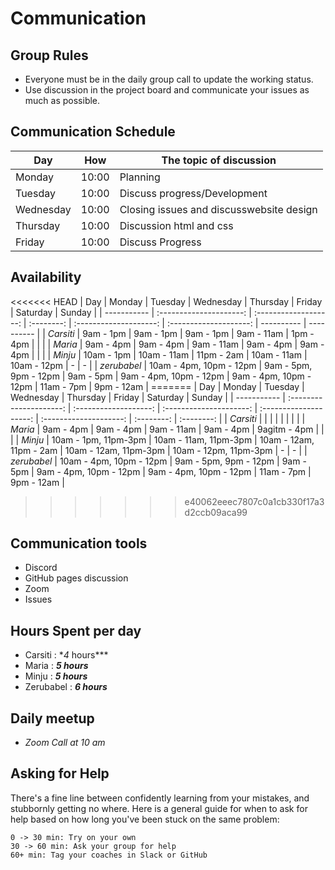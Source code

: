 # Communication

## Group Rules

<!-- any general rules you'd like to set for your group? -->

- Everyone must be in the daily group call to update the working status.
- Use discussion in the project board and communicate your issues as much as
  possible.

## Communication Schedule

| Day       |  How  | The topic of discussion                  |
| --------- | :---: | ---------------------------------------- |
| Monday    | 10:00 | Planning                                 |
| Tuesday   | 10:00 | Discuss progress/Development             |
| Wednesday | 10:00 | Closing issues and discusswebsite design |
| Thursday  | 10:00 | Discussion html and css                  |
| Friday    | 10:00 | Discuss Progress                         |

## Availability

<<<<<<< HEAD | Day | Monday | Tuesday | Wednesday | Thursday | Friday | Saturday
| Sunday | | ----------- | :---------------------: | :-------------------: |
:--------: | :--------------------: | :--------------------: | ---------- |
---------- | | _Carsiti_ | 9am - 1pm | 9am - 1pm | 9am - 1pm | 9am - 11am |
1pm - 4pm | | | | _Maria_ | 9am - 4pm | 9am - 4pm | 9am - 11am | 9am - 4pm |
9am - 4pm | | | | _Minju_ | 10am - 1pm | 10am - 11am | 11pm - 2am | 10am - 11am
| 10am - 12pm | - | - | | _zerubabel_ | 10am - 4pm, 10pm - 12pm | 9am - 5pm,
9pm - 12pm | 9am - 5pm | 9am - 4pm, 10pm - 12pm | 9am - 4pm, 10pm - 12pm |
11am - 7pm | 9pm - 12am | ======= | Day | Monday | Tuesday | Wednesday |
Thursday | Friday | Saturday | Sunday | | ----------- | :---------------------:
| :-------------------: | :---------------------: | :--------------------: |
:--------------------: | :--------: | :--------: | | _Carsiti_ | | | | | | | | |
_Maria_ | 9am - 4pm | 9am - 4pm | 9am - 11am | 9am - 4pm | 9agitm - 4pm | | | |
_Minju_ | 10am - 1pm, 11pm-3pm | 10am - 11am, 11pm-3pm | 10am - 12am, 11pm - 2am
| 10am - 12am, 11pm-3pm | 10am - 12pm, 11pm-3pm | - | - | | _zerubabel_ | 10am -
4pm, 10pm - 12pm | 9am - 5pm, 9pm - 12pm | 9am - 5pm | 9am - 4pm, 10pm - 12pm |
9am - 4pm, 10pm - 12pm | 11am - 7pm | 9pm - 12am |

> > > > > > > e40062eeec7807c0a1cb330f17a3d2ccb09aca99

## Communication tools

- Discord
- GitHub pages discussion
- Zoom
- Issues

## Hours Spent per day

- Carsiti : \*_4_ hours\*\*\*
- Maria : **_5 hours_**
- Minju : **_5 hours_**
- Zerubabel : **_6 hours_**

## Daily meetup

- _Zoom Call at 10 am_

## Asking for Help

There's a fine line between confidently learning from your mistakes, and
stubbornly getting no where. Here is a general guide for when to ask for help
based on how long you've been stuck on the same problem:

    0 -> 30 min: Try on your own
    30 -> 60 min: Ask your group for help
    60+ min: Tag your coaches in Slack or GitHub

